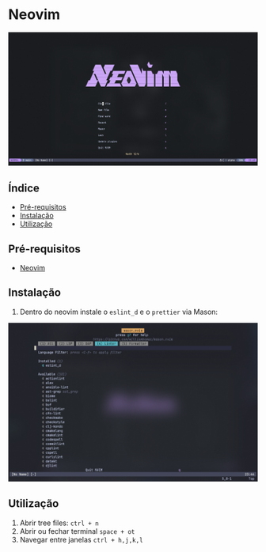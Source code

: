 # Neovim

![Nvim cover](./.git_images/nvim-cover.png)

## Índice

- [Pré-requisitos](#pré-requisitos)
- [Instalação](#instalação)
- [Utilização](#utilização)

## Pré-requisitos

- [Neovim](https://neovim.io/)

## Instalação

1. Dentro do neovim instale o `eslint_d` e o `prettier` via Mason:


![Mason-cover](./.git_images/mason-cover.png)

## Utilização

1. Abrir tree files: `ctrl + n`
2. Abrir ou fechar terminal `space + ot`
3. Navegar entre janelas `ctrl + h,j,k,l` 
